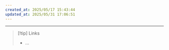 ```yaml
---
created_at: 2025/05/17 15:43:44
updated_at: 2025/05/31 17:06:51
---
```

---

> [!tip] Links
> - ...
